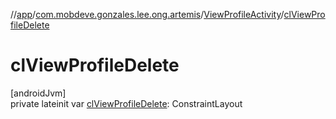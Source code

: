 //[app](../../../index.md)/[com.mobdeve.gonzales.lee.ong.artemis](../index.md)/[ViewProfileActivity](index.md)/[clViewProfileDelete](cl-view-profile-delete.md)

# clViewProfileDelete

[androidJvm]\
private lateinit var [clViewProfileDelete](cl-view-profile-delete.md): ConstraintLayout
